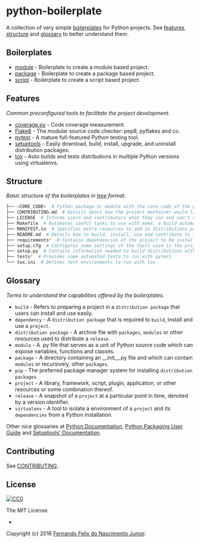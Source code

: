 # python-boilerplate

A collection of very simple [boilerplates](#boilerplates) for Python projects. See [features](#features), [structure](#structure) and [glossary](#glossary) to better understand them.

## Boilerplates

* [module](https://github.com/fernandojunior/python-boilerplate-module) - Boilerplate to create a module based project.
* [package](https://github.com/fernandojunior/python-boilerplate-package) - Boilerplate to create a package based project.
* [script](https://github.com/fernandojunior/python-boilerplate-script) - Boilerplate to create a script based project.

## Features
*Common preconfigured tools to facilitate the project development.*

* [coverage.py](https://coverage.readthedocs.org/) - Code coverage measurement.
* [Flake8](https://flake8.readthedocs.org/) - The modular source code checker: pep8, pyflakes and co.
* [pytest](http://pytest.org/) - A mature full-featured Python testing tool.
* [setuptools](https://pythonhosted.org/setuptools/setuptools.html) - Easily download, build, install, upgrade, and uninstall distribution packages.
* [tox](https://tox.readthedocs.org/) - Auto builds and tests distributions in multiple Python versions using virtualenvs.

## Structure
*Basic structure of the boilerplates in [tree](http://stackoverflow.com/questions/3455625/linux-command-to-print-directory-structure-in-the-form-of-a-tree) format.*

```sh
├── <CORE_CODE>  # Python package or module with the core code of the project
├── CONTRIBUTING.md  # Details about how the project mantainer would like to receive contributions
├── LICENSE  # Informs users and contributors what they can and can't do with the project
├── Makefile  # Automates useful tasks to use with make, a build automation tool
├── MANIFEST.in  # Specifies extra resources to add in distributions packages
├── README.md  # Details how to build, install, use and contribute to the project
├── requirements*  # Contains dependencies of the project to be installed using pip
├── setup.cfg  # Configures some settings of the tools used in the project
├── setup.py  # Contains information needed to build distributions with setuptools
├── tests*  # Provides some automated tests to run with pytest
└── tox.ini  # Defines test environments to run with tox
```

## Glossary
*Terms to understand the capabilities offered by the boilerplates.*

* `build` - Refers to preparing a project in a `distribution package` that users can install and use easily.
* `dependency` - A `distribution package` that is required to `build`, install and use a `project`.
* `distribution package` - A archive file with `packages`, `modules` or other resources used to distribute a `release`.
* `module` - A .py file that serves as a unit of Python source code which can expose variables, functions and classes.
* `package` - A directory containing an \_\_init\_\_.py file and which can contain `modules` or recursively, other `packages`.
* `pip` - The preferred package manager system for installing `distribution packages`.
* `project` - A library, framework, script, plugin, application, or other resources or some combination thereof.
* `release` - A snapshot of a `project` at a particular point in time, denoted by a version identifier.
* `virtualenv` - A tool to isolate a environment of a `project` and its `dependencies` from a Python installation.

Other nice glossaries at [Python Documentation](https://docs.python.org/3/glossary.html), [Python Packaging User Guide](https://python-packaging-user-guide.readthedocs.org/en/latest/glossary/) and [Setuptools' Documentation](http://pythonhosted.org/setuptools/pkg_resources.html).

## Contributing

See [CONTRIBUTING](/CONTRIBUTING.md).

## License

[![CC0](https://i.creativecommons.org/l/by-nc-sa/4.0/88x31.png)](https://creativecommons.org/licenses/by-nc-sa/4.0/)

The MIT License.

-

Copyright (c) 2016 [Fernando Felix do Nascimento Junior](https://github.com/fernandojunior/).
